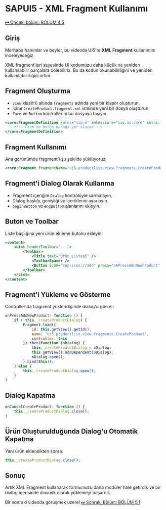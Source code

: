 
# SAPUI5 - XML Fragment Kullanımı
[⏮ Önceki bölüm: BÖLÜM 4.5](BÖLÜM4.5.md)

## Giriş

Merhaba hanımlar ve beyler, bu videoda UI5'te **XML Fragment** kullanımını inceleyeceğiz.

XML fragment'leri sayesinde UI kodumuzu daha küçük ve yeniden kullanılabilir parçalara bölebiliriz. Bu da kodun okunabilirliğini ve yeniden kullanılabilirliğini artırır.

## Fragment Oluşturma

- `view` klasörü altında `fragments` adında yeni bir klasör oluşturun.
- İçine `CreateProduct.fragment.xml` isminde yeni bir dosya oluşturun.
- `Form` ve `Button` kontrollerini bu dosyaya taşıyın.

```xml
<core:FragmentDefinition xmlns="sap.m" xmlns:core="sap.ui.core" xmlns:layout="sap.ui.layout" xmlns:form="sap.ui.layout.form">
    <!-- Form ve buton burada yer alacak -->
</core:FragmentDefinition>
```

## Fragment Kullanımı

Ana görünümde fragment'i şu şekilde yüklüyoruz:

```xml
<core:Fragment fragmentName="ui5.productlist.view.fragments.CreateProduct" type="XML" />
```

## Fragment'i Dialog Olarak Kullanma

- Fragment içeriğini `Dialog` kontrolüyle sarmalayın.
- Dialog başlığı, genişliği ve içeriklerini ayarlayın.
- `beginButton` ve `endButton` alanlarını ekleyin.

## Buton ve Toolbar

Liste başlığına yeni ürün ekleme butonu ekleyin:

```xml
<content>
    <List headerToolbar="...">
        <Toolbar>
            <Title text="Ürün Listesi" />
            <ToolbarSpacer />
            <Button icon="sap-icon://add" press="onPressAddNewProduct" />
        </Toolbar>
    </List>
</content>
```

## Fragment'i Yükleme ve Gösterme

Controller'da fragment yüklendiğinde dialog'u göster:

```js
onPressAddNewProduct: function () {
    if (!this._createProductDialog) {
        Fragment.load({
            id: this.getView().getId(),
            name: "ui5.productlist.view.fragments.CreateProduct",
            controller: this
        }).then(function (oDialog) {
            this._createProductDialog = oDialog;
            this.getView().addDependent(oDialog);
            oDialog.open();
        }.bind(this));
    } else {
        this._createProductDialog.open();
    }
}
```

## Dialog Kapatma

```js
onCancelCreateProduct: function () {
    this._createProductDialog.close();
}
```

## Ürün Oluşturulduğunda Dialog'u Otomatik Kapatma

Yeni ürün eklendikten sonra:

```js
this._createProductDialog.close();
```

## Sonuç

Artık XML Fragment kullanarak formumuzu daha modüler hale getirdik ve bir dialog içerisinde dinamik olarak yüklemeyi başardık.

Bir sonraki videoda görüşmek üzere!
[⏭ Sonraki Bölüm: BÖLÜM 5.1](/Egitim%20Dökümanları/5.0_Data_Binding/BÖLÜM5.1.md)